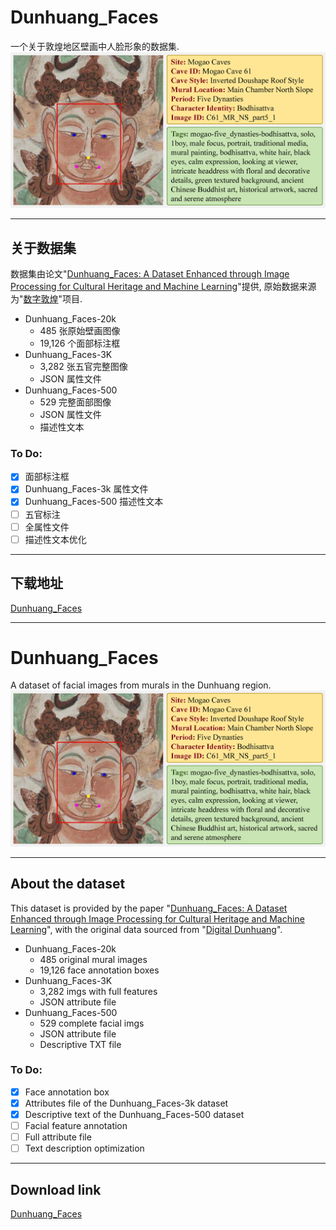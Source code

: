 # Dunhuang_Faces
一个关于敦煌地区壁画中人脸形象的数据集.
![Dunhuang_Faces](data.jpg)
***
## 关于数据集
数据集由论文"[Dunhuang_Faces: A Dataset Enhanced through Image Processing for Cultural Heritage and Machine Learning](
https://doi.org/10.18280/ts.420148)"提供, 原始数据来源为"[数字敦煌](https://www.e-dunhuang.com/)"项目.

- Dunhuang_Faces-20k
  - 485 张原始壁画图像
  - 19,126 个面部标注框
- Dunhuang_Faces-3K
  - 3,282 张五官完整图像
  - JSON 属性文件
- Dunhuang_Faces-500
  - 529 完整面部图像
  - JSON 属性文件
  - 描述性文本

### To Do:

  - [x] 面部标注框
  - [x] Dunhuang_Faces-3k 属性文件
  - [x] Dunhuang_Faces-500 描述性文本
  - [ ] 五官标注
  - [ ] 全属性文件
  - [ ] 描述性文本优化
***
## 下载地址
[Dunhuang_Faces](https://drive.google.com/drive/folders/16ohSYEPLvZyc2Qn7L3XjqUnW9tCuRgzc?usp=sharing)
***
# Dunhuang_Faces
A dataset of facial images from murals in the Dunhuang region.
![Dunhuang_Faces](data.jpg)
***
## About the dataset
This dataset is provided by the paper "[Dunhuang_Faces: A Dataset Enhanced through Image Processing for Cultural Heritage and Machine Learning](
https://doi.org/10.18280/ts.420148)", with the original data sourced from "[Digital Dunhuang](https://www.e-dunhuang.com/)".

- Dunhuang_Faces-20k
  - 485 original mural images
  - 19,126 face annotation boxes
- Dunhuang_Faces-3K
  - 3,282 imgs with full features
  - JSON attribute file
- Dunhuang_Faces-500
  - 529 complete facial imgs
  - JSON attribute file
  - Descriptive TXT file

### To Do:

  - [x] Face annotation box
  - [x] Attributes file of the Dunhuang_Faces-3k dataset
  - [x] Descriptive text of the Dunhuang_Faces-500 dataset
  - [ ] Facial feature annotation
  - [ ] Full attribute file
  - [ ] Text description optimization
***
## Download link
[Dunhuang_Faces](https://drive.google.com/drive/folders/16ohSYEPLvZyc2Qn7L3XjqUnW9tCuRgzc?usp=sharing)
